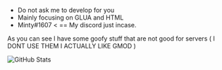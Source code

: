 - Do not ask me to develop for you
- Mainly focusing on GLUA and HTML
- Minty#1607 < == My discord just incase.

As you can see I have some goofy stuff that are not good for servers ( I DONT USE THEM I ACTUALLY LIKE GMOD )

![GitHub Stats](https://github-readme-stats.vercel.app/api?username=DutyServeUnion&theme=radical)
